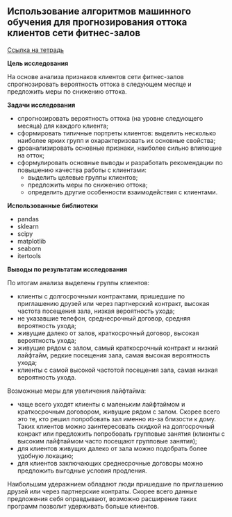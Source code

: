 ## Использование алгоритмов машинного обучения для прогнозирования оттока клиентов сети фитнес-залов

[Ссылка на тетрадь](https://github.com/aksyutenko/data_analyst_portfolio/blob/main/gym_ml/gym_ml.ipynb)

**Цель исследования**

На основе анализа признаков клиентов сети фитнес-залов спрогнозировать вероятность оттока в следующем месяце и предложить меры по снижению оттока.

**Задачи исследования**
- cпрогнозировать вероятность оттока (на уровне следующего месяца) для каждого клиента;
- cформировать типичные портреты клиентов: выделить несколько наиболее ярких групп и охарактеризовать их основные свойства;
- gроанализировать основные признаки, наиболее сильно влияющие на отток;
- cформулировать основные выводы и разработать рекомендации по повышению качества работы с клиентами:
  - выделить целевые группы клиентов;
  - предложить меры по снижению оттока;
  - определить другие особенности взаимодействия с клиентами.

**Использованные библиотеки**
- pandas
- sklearn
- scipy
- matplotlib
- seaborn
- itertools

**Выводы по результатам исследования**

По итогам анализа выделены группы клиентов:
- клиенты с долгосрочными контрактами, пришедшие по приглашению друзей или через партнерский контракт, высокая частота посещения зала, низкая вероятность ухода;
- не указавшие телефон, среднесрочный договор, средняя вероятность ухода;
- живущие далеко от залов, краткосрочный договор, высокая вероятность ухода;
- живущие рядом с залом, самый краткосрочный контракт и низкий лайфтайм, редкие посещения зала, самая высокая вероятность ухода;
- клиенты с самой высокой частотой посещения зала, самая низкая вероятность ухода.

Возможные меры для увеличения лайфтайма:
- чаще всего уходят клиенты с маленьким лайфтаймом и краткосрочным договором, живущие рядом с залом. Скорее всего это те, кто решил попробовать зал именно из-за близости к дому. Таких клиентов можно заинтересовать скидкой на долгосрочный конракт или предложить попробовать групповые занятия (клиенты с высоким лайфтаймом часто посещают групповые занятия);
- для клиентов живущих далеко от зала можно подобрать более удобную локацию;
- для клиентов заключающих среднесрочные договоры можно предложить выгодные условия продления.

Наибольшим удеражнием обладают люди пришедшие по приглашению друзей или через партнерские контраты. Скорее всего данные предложения себя оправдывают, возможно расширение таких программ позволит удерживать больше клиентов.
